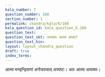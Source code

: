 ```yaml
---
kala_number: 7
question_number: 160
section_number: 1
permalink: chandra/kala/6/160
kala_question_id: kala_question_6.160
question_text: 
question_text_skt: अव्यक्तः आत्मा कथम्?
question_text_hin: 
layout: layout_chandra_question
draft: true
index_terms:
---
```


<!-- skt-start -->
आत्मा मनइन्द्रियाणां अगोचरत्वात् अस्पष्टः। अतः आत्मा अव्यक्तः।
<!-- skt-end -->

<!-- eng-start -->
<!-- eng-end -->

